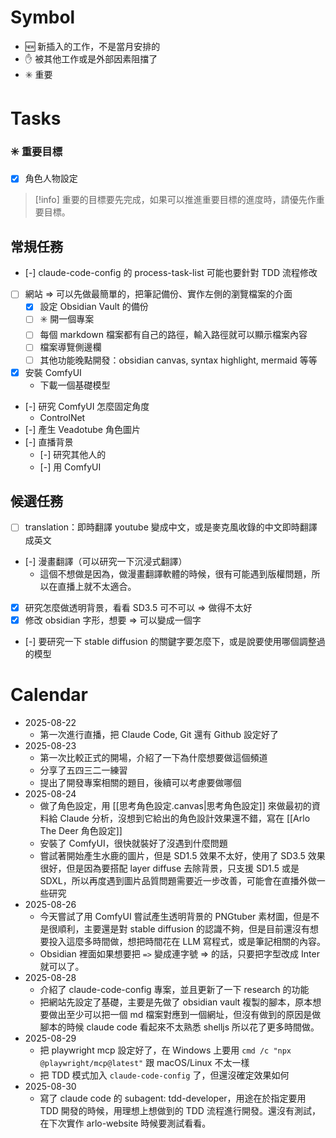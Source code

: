 # Symbol
- 🆕 新插入的工作，不是當月安排的
- ✋ 被其他工作或是外部因素阻擋了
- ✳️ 重要
# Tasks
### ✳️ 重要目標
- [x] 角色人物設定

> [!info]
> 重要的目標要先完成，如果可以推進重要目標的進度時，請優先作重要目標。


## 常規任務
- [-] claude-code-config 的 process-task-list 可能也要針對 TDD 流程修改
- [ ] 網站 => 可以先做最簡單的，把筆記備份、實作左側的瀏覽檔案的介面
	- [x] 設定 Obsidian Vault 的備份
	- [ ] ✳️ 開一個專案
	- [ ] 每個 markdown 檔案都有自己的路徑，輸入路徑就可以顯示檔案內容
	- [ ] 檔案導覽側邊欄
	- [ ] 其他功能晚點開發：obsidian canvas, syntax highlight, mermaid 等等
- [x] 安裝 ComfyUI
	- 下載一個基礎模型
- [-] 研究 ComfyUI 怎麼固定角度
	- ControlNet
- [-] 產生 Veadotube 角色圖片
- [-] 直播背景
	- [-] 研究其他人的
	- [-] 用 ComfyUI

## 候選任務
- [ ] translation：即時翻譯 youtube 變成中文，或是麥克風收錄的中文即時翻譯成英文
- [-] 漫畫翻譯（可以研究一下沉浸式翻譯）
	- 這個不想做是因為，做漫畫翻譯軟體的時候，很有可能遇到版權問題，所以在直播上就不太適合。
- [x] 研究怎麼做透明背景，看看 SD3.5 可不可以 => 做得不太好
- [x] 修改 obsidian 字形，想要 => 可以變成一個字
- [-] 要研究一下 stable diffusion 的關鍵字要怎麼下，或是說要使用哪個調整過的模型

# Calendar
- 2025-08-22
	- 第一次進行直播，把 Claude Code, Git 還有 Github 設定好了
- 2025-08-23
	- 第一次比較正式的開場，介紹了一下為什麼想要做這個頻道
	- 分享了五四三二一練習
	- 提出了開發專案相關的題目，後續可以考慮要做哪個
- 2025-08-24
	- 做了角色設定，用 [[思考角色設定.canvas|思考角色設定]] 來做最初的資料給 Claude 分析，沒想到它給出的角色設計效果還不錯，寫在 [[Arlo The Deer 角色設定]]
	- 安裝了 ComfyUI，很快就裝好了沒遇到什麼問題
	- 嘗試著開始產生水鹿的圖片，但是 SD1.5 效果不太好，使用了 SD3.5 效果很好，但是因為要搭配 layer diffuse 去除背景，只支援 SD1.5 或是 SDXL，所以再度遇到圖片品質問題需要近一步改善，可能會在直播外做一些研究
- 2025-08-26
	- 今天嘗試了用 ComfyUI 嘗試產生透明背景的 PNGtuber 素材圖，但是不是很順利，主要還是對 stable diffusion 的認識不夠，但是目前還沒有想要投入這麼多時間做，想把時間花在 LLM 寫程式，或是筆記相關的內容。
	- Obsidian 裡面如果想要把 `=>` 變成連字號 => 的話，只要把字型改成 Inter 就可以了。
- 2025-08-28
	- 介紹了 claude-code-config 專案，並且更新了一下 research 的功能
	- 把網站先設定了基礎，主要是先做了 obsidian vault 複製的腳本，原本想要做出至少可以把一個 md 檔案對應到一個網址，但沒有做到的原因是做腳本的時候 claude code 看起來不太熟悉 shelljs 所以花了更多時間做。
- 2025-08-29
	- 把 playwright mcp 設定好了，在 Windows 上要用 `cmd /c "npx @playwright/mcp@latest"` 跟 macOS/Linux 不太一樣
	- 把 TDD 模式加入 `claude-code-config` 了，但還沒確定效果如何
- 2025-08-30
	- 寫了 claude code 的 subagent: tdd-developer，用途在於指定要用 TDD 開發的時候，用理想上想做到的 TDD 流程進行開發。還沒有測試，在下次實作 arlo-website 時候要測試看看。
